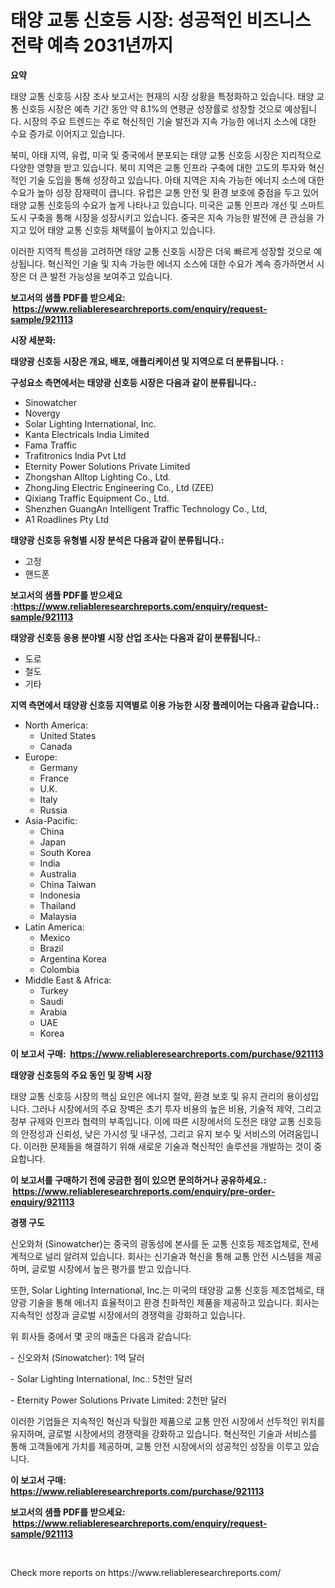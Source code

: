 <p><h1>태양 교통 신호등 시장: 성공적인 비즈니스 전략 예측 2031년까지</h1></p><p><strong>요약</strong></p>
<p><p>태양 교통 신호등 시장 조사 보고서는 현재의 시장 상황을 특정화하고 있습니다. 태양 교통 신호등 시장은 예측 기간 동안 약 8.1%의 연평균 성장률로 성장할 것으로 예상됩니다. 시장의 주요 트렌드는 주로 혁신적인 기술 발전과 지속 가능한 에너지 소스에 대한 수요 증가로 이어지고 있습니다.</p><p>북미, 아태 지역, 유럽, 미국 및 중국에서 분포되는 태양 교통 신호등 시장은 지리적으로 다양한 영향을 받고 있습니다. 북미 지역은 교통 인프라 구축에 대한 고도의 투자와 혁신적인 기술 도입을 통해 성장하고 있습니다. 아태 지역은 지속 가능한 에너지 소스에 대한 수요가 높아 성장 잠재력이 큽니다. 유럽은 교통 안전 및 환경 보호에 중점을 두고 있어 태양 교통 신호등의 수요가 높게 나타나고 있습니다. 미국은 교통 인프라 개선 및 스마트 도시 구축을 통해 시장을 성장시키고 있습니다. 중국은 지속 가능한 발전에 큰 관심을 가지고 있어 태양 교통 신호등 채택률이 높아지고 있습니다.</p><p>이러한 지역적 특성을 고려하면 태양 교통 신호등 시장은 더욱 빠르게 성장할 것으로 예상됩니다. 혁신적인 기술 및 지속 가능한 에너지 소스에 대한 수요가 계속 증가하면서 시장은 더 큰 발전 가능성을 보여주고 있습니다.</p></p>
<p><strong>보고서의 샘플 PDF를 받으세요: &nbsp;<a href="https://www.reliableresearchreports.com/enquiry/request-sample/921113">https://www.reliableresearchreports.com/enquiry/request-sample/921113</a></strong></p>
<p><strong>시장 세분화:</strong></p>
<p><strong> 태양광 신호등 시장은 개요, 배포, 애플리케이션 및 지역으로 더 분류됩니다. :</strong></p>
<p><strong>구성요소 측면에서는 태양광 신호등 시장은 다음과 같이 분류됩니다.:</strong></p>
<p><ul><li>Sinowatcher</li><li>Novergy</li><li>Solar Lighting International, Inc.</li><li>Kanta Electricals India Limited</li><li>Fama Traffic</li><li>Trafitronics India Pvt Ltd</li><li>Eternity Power Solutions Private Limited</li><li>Zhongshan Alltop Lighting Co., Ltd.</li><li>ZhongJing Electric Engineering Co., Ltd (ZEE)</li><li>Qixiang Traffic Equipment Co., Ltd.</li><li>Shenzhen GuangAn Intelligent Traffic Technology Co., Ltd,</li><li>A1 Roadlines Pty Ltd</li></ul></p>
<p><strong> 태양광 신호등 유형별 시장 분석은 다음과 같이 분류됩니다.:</strong></p>
<p><ul><li>고정</li><li>핸드폰</li></ul></p>
<p><strong>보고서의 샘플 PDF를 받으세요 :<a href="https://www.reliableresearchreports.com/enquiry/request-sample/921113">https://www.reliableresearchreports.com/enquiry/request-sample/921113</a></strong></p>
<p><strong> 태양광 신호등 응용 분야별 시장 산업 조사는 다음과 같이 분류됩니다.:</strong></p>
<p><ul><li>도로</li><li>철도</li><li>기타</li></ul></p>
<p><strong>지역 측면에서 태양광 신호등 지역별로 이용 가능한 시장 플레이어는 다음과 같습니다.:</strong></p>
<p><ul>
    <li>
        North America:
        <ul>
            <li>United States</li>
            <li>Canada</li>
        </ul>
    </li>
    <li>
        Europe:
        <ul>
            <li>Germany</li>
            <li>France</li>
            <li>U.K.</li>
            <li>Italy</li>
            <li>Russia</li>
        </ul>
    </li>
    <li>
        Asia-Pacific:
        <ul>
            <li>China</li>
            <li>Japan</li>
            <li>South Korea</li>
            <li>India</li>
            <li>Australia</li>
            <li>China Taiwan</li>
            <li>Indonesia</li>
            <li>Thailand</li>
            <li>Malaysia</li>
        </ul>
    </li>
    <li>
        Latin America:
        <ul>
            <li>Mexico</li>
            <li>Brazil</li>
            <li>Argentina Korea</li>
            <li>Colombia</li>
        </ul>
    </li>
    <li>
        Middle East & Africa:
        <ul>
            <li>Turkey</li>
            <li>Saudi</li>
            <li>Arabia</li>
            <li>UAE</li>
            <li>Korea</li>
        </ul>
    </li>
    </ul></p>
<p><strong>이 보고서 구매: &nbsp;<a href="https://www.reliableresearchreports.com/purchase/921113">https://www.reliableresearchreports.com/purchase/921113</a></strong></p>
<p><strong>태양광 신호등의 주요 동인 및 장벽 시장</strong></p>
<p><p>태양 교통 신호등 시장의 핵심 요인은 에너지 절약, 환경 보호 및 유지 관리의 용이성입니다. 그러나 시장에서의 주요 장벽은 초기 투자 비용의 높은 비용, 기술적 제약, 그리고 정부 규제와 인프라 협력의 부족입니다. 이에 따른 시장에서의 도전은 태양 교통 신호등의 안정성과 신뢰성, 낮은 가시성 및 내구성, 그리고 유지 보수 및 서비스의 어려움입니다. 이러한 문제들을 해결하기 위해 새로운 기술과 혁신적인 솔루션을 개발하는 것이 중요합니다.</p></p>
<p><strong>이 보고서를 구매하기 전에 궁금한 점이 있으면 문의하거나 공유하세요.: &nbsp;<a href="https://www.reliableresearchreports.com/enquiry/pre-order-enquiry/921113">https://www.reliableresearchreports.com/enquiry/pre-order-enquiry/921113</a></strong></p>
<p><strong>경쟁 구도</strong></p>
<p><p>신오와처 (Sinowatcher)는 중국의 광동성에 본사를 둔 교통 신호등 제조업체로, 전세계적으로 널리 알려져 있습니다. 회사는 신기술과 혁신을 통해 교통 안전 시스템을 제공하며, 글로벌 시장에서 높은 평가를 받고 있습니다.</p><p>또한, Solar Lighting International, Inc.는 미국의 태양광 교통 신호등 제조업체로, 태양광 기술을 통해 에너지 효율적이고 환경 친화적인 제품을 제공하고 있습니다. 회사는 지속적인 성장과 글로벌 시장에서의 경쟁력을 강화하고 있습니다.</p><p>위 회사들 중에서 몇 곳의 매출은 다음과 같습니다:</p><p>- 신오와처 (Sinowatcher): 1억 달러</p><p>- Solar Lighting International, Inc.: 5천만 달러</p><p>- Eternity Power Solutions Private Limited: 2천만 달러</p><p>이러한 기업들은 지속적인 혁신과 탁월한 제품으로 교통 안전 시장에서 선두적인 위치를 유지하며, 글로벌 시장에서의 경쟁력을 강화하고 있습니다. 혁신적인 기술과 서비스를 통해 고객들에게 가치를 제공하며, 교통 안전 시장에서의 성공적인 성장을 이루고 있습니다.</p></p>
<p><strong>이 보고서 구매: &nbsp; <a href="https://www.reliableresearchreports.com/purchase/921113">https://www.reliableresearchreports.com/purchase/921113</a></strong></p>
<p><strong>보고서의 샘플 PDF를 받으세요: &nbsp;<a href="https://www.reliableresearchreports.com/enquiry/request-sample/921113">https://www.reliableresearchreports.com/enquiry/request-sample/921113</a></strong><strong></strong></p>
<p>&nbsp;</p>
<p>Check more reports on https://www.reliableresearchreports.com/</p>